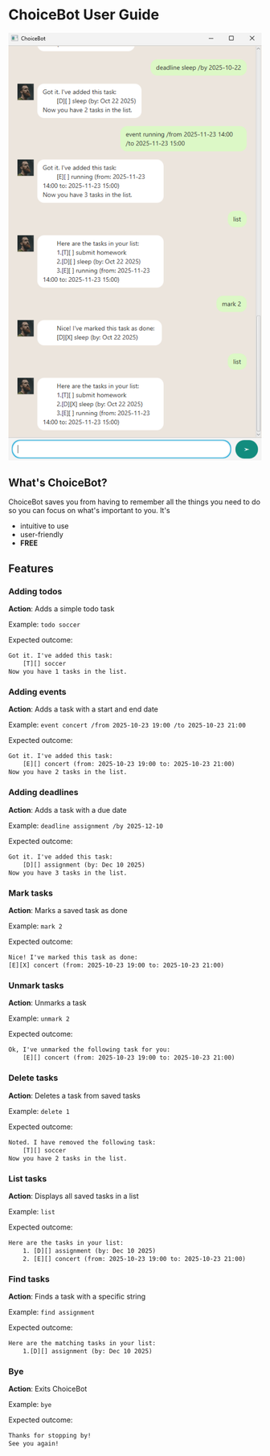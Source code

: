 # ChoiceBot User Guide

![Demonstration of App](/docs/Ui.png)

## What's ChoiceBot?
ChoiceBot saves you from having to remember all the things you need to do so you can focus on what's important to you. It's

- intuitive to use
- user-friendly
- **FREE**

## Features

### Adding todos
**Action**: Adds a simple todo task

Example: `todo soccer`

Expected outcome:
```
Got it. I've added this task:
    [T][] soccer
Now you have 1 tasks in the list.
```

### Adding events
**Action**: Adds a task with a start and end date

Example: `event concert /from 2025-10-23 19:00 /to 2025-10-23 21:00`

Expected outcome:
```
Got it. I've added this task:
    [E][] concert (from: 2025-10-23 19:00 to: 2025-10-23 21:00)
Now you have 2 tasks in the list.
```

### Adding deadlines

**Action**: Adds a task with a due date

Example: `deadline assignment /by 2025-12-10`

Expected outcome:
```
Got it. I've added this task:
    [D][] assignment (by: Dec 10 2025)
Now you have 3 tasks in the list.
```

### Mark tasks
**Action**: Marks a saved task as done

Example: `mark 2`

Expected outcome:
```
Nice! I've marked this task as done:
[E][X] concert (from: 2025-10-23 19:00 to: 2025-10-23 21:00)
```

### Unmark tasks
**Action**: Unmarks a task

Example: `unmark 2`

Expected outcome:
```
Ok, I've unmarked the following task for you:
    [E][] concert (from: 2025-10-23 19:00 to: 2025-10-23 21:00)
```

### Delete tasks
**Action**: Deletes a task from saved tasks

Example: `delete 1`

Expected outcome:
```
Noted. I have removed the following task:
    [T][] soccer
Now you have 2 tasks in the list.
```

### List tasks
**Action**: Displays all saved tasks in a list

Example: `list`

Expected outcome:
```
Here are the tasks in your list:
    1. [D][] assignment (by: Dec 10 2025)
    2. [E][] concert (from: 2025-10-23 19:00 to: 2025-10-23 21:00)
```

### Find tasks
**Action**: Finds a task with a specific string

Example: `find assignment`

Expected outcome:
```
Here are the matching tasks in your list:
    1.[D][] assignment (by: Dec 10 2025)
```

### Bye
**Action**: Exits ChoiceBot

Example: `bye`

Expected outcome:
```
Thanks for stopping by!
See you again!
```

